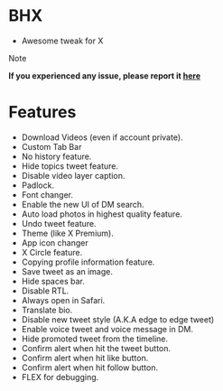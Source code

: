 # BHX
- Awesome tweak for X
> [!NOTE]
> **If you experienced any issue, please report it [here](https://github.com/BandarHL/BHTwitter/issues)**

# Features
- Download Videos (even if account private).
- Custom Tab Bar
- No history feature.
- Hide topics tweet feature.
- Disable video layer caption.
- Padlock.
- Font changer.
- Enable the new UI of DM search.
- Auto load photos in highest quality feature.
- Undo tweet feature.
- Theme (like X Premium).
- App icon changer
- X Circle feature.
- Copying profile information feature.
- Save tweet as an image.
- Hide spaces bar.
- Disable RTL.
- Always open in Safari.
- Translate bio.
- Disable new tweet style (A.K.A edge to edge tweet)
- Enable voice tweet and voice message in DM.
- Hide promoted tweet from the timeline.
- Confirm alert when hit the tweet button.
- Confirm alert when hit like button.
- Confirm alert when hit follow button.
- FLEX for debugging.
